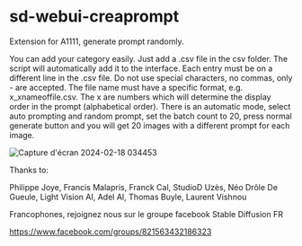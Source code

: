 # sd-webui-creaprompt
Extension for A1111, generate prompt randomly.

You can add your category easily. Just add a .csv file in the csv folder. The script will automatically add it to the interface.
Each entry must be on a different line in the .csv file. Do not use special characters, no commas, only - are accepted.
The file name must have a specific format, e.g. x_xnameoffile.csv.
The x are numbers which will determine the display order in the prompt (alphabetical order).
There is an automatic mode, select auto prompting and random prompt, set the batch count to 20, press normal generate button and you will get 20 images with a different prompt for each image.

![Capture d'écran 2024-02-18 034453](https://github.com/tritant/sd-webui-creaprompt/assets/15909062/7f92cb9f-c9a2-42ba-9951-10a2bdd555e9)

Thanks to:

Philippe Joye, Francis Malapris, Franck Cal, StudioD Uzès, Néo Drôle De Gueule, Light Vision AI, Adel AI, Thomas Buyle, Laurent Vishnou

Francophones, rejoignez nous sur le groupe facebook Stable Diffusion FR

https://www.facebook.com/groups/821563432186323
